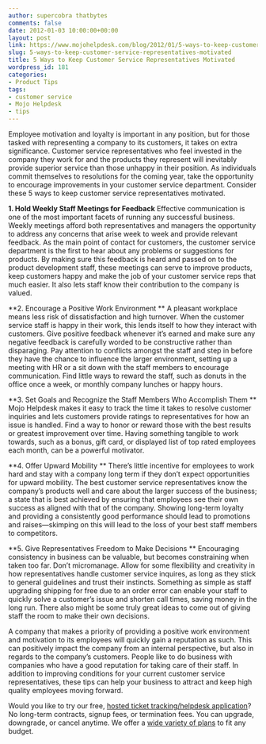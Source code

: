 ```yaml
---
author: supercobra thatbytes
comments: false
date: 2012-01-03 10:00:00+00:00
layout: post
link: https://www.mojohelpdesk.com/blog/2012/01/5-ways-to-keep-customer-service-representatives-motivated/
slug: 5-ways-to-keep-customer-service-representatives-motivated
title: 5 Ways to Keep Customer Service Representatives Motivated
wordpress_id: 181
categories:
- Product Tips
tags:
- customer service
- Mojo Helpdesk
- tips
---
```


Employee motivation and loyalty is important in any position, but for those tasked with representing a company to its customers, it takes on extra significance. Customer service representatives who feel invested in the company they work for and the products they represent will inevitably provide superior service than those unhappy in their position. As individuals commit themselves to resolutions for the coming year, take the opportunity to encourage improvements in your customer service department. Consider these 5 ways to keep customer service representatives motivated.


**1. Hold Weekly Staff Meetings for Feedback**
Effective communication is one of the most important facets of running any successful business. Weekly meetings afford both representatives and managers the opportunity to address any concerns that arise week to week and provide relevant feedback. As the main point of contact for customers, the customer service department is the first to hear about any problems or suggestions for products. By making sure this feedback is heard and passed on to the product development staff, these meetings can serve to improve products, keep customers happy and make the job of your customer service reps that much easier. It also lets staff know their contribution to the company is valued.

**2. Encourage a Positive Work Environment **
A pleasant workplace means less risk of dissatisfaction and high turnover. When the customer service staff is happy in their work, this lends itself to how they interact with customers. Give positive feedback whenever it’s earned and make sure any negative feedback is carefully worded to be constructive rather than disparaging. Pay attention to conflicts amongst the staff and step in before they have the chance to influence the larger environment, setting up a meeting with HR or a sit down with the staff members to encourage communication. Find little ways to reward the staff, such as donuts in the office once a week, or monthly company lunches or happy hours.

**3. Set Goals and Recognize the Staff Members Who Accomplish Them **
Mojo Helpdesk makes it easy to track the time it takes to resolve customer inquiries and lets customers provide ratings to representatives for how an issue is handled. Find a way to honor or reward those with the best results or greatest improvement over time. Having something tangible to work towards, such as a bonus, gift card, or displayed list of top rated employees each month, can be a powerful motivator.

**4. Offer Upward Mobility **
There’s little incentive for employees to work hard and stay with a company long term if they don’t expect opportunities for upward mobility. The best customer service representatives know the company’s products well and care about the larger success of the business; a state that is best achieved by ensuring that employees see their own success as aligned with that of the company. Showing long-term loyalty and providing a consistently good performance should lead to promotions and raises—skimping on this will lead to the loss of your best staff members to competitors.

**5. Give Representatives Freedom to Make Decisions **
Encouraging consistency in business can be valuable, but becomes constraining when taken too far. Don’t micromanage. Allow for some flexibility and creativity in how representatives handle customer service inquires, as long as they stick to general guidelines and trust their instincts. Something as simple as staff upgrading shipping for free due to an order error can enable your staff to quickly solve a customer’s issue and shorten call times, saving money in the long run. There also might be some truly great ideas to come out of giving staff the room to make their own decisions.

A company that makes a priority of providing a positive work environment and motivation to its employees will quickly gain a reputation as such. This can positively impact the company from an internal perspective, but also in regards to the company’s customers. People like to do business with companies who have a good reputation for taking care of their staff. In addition to improving conditions for your current customer service representatives, these tips can help your business to attract and keep high quality employees moving forward.





Would you like to try our free, [ hosted ticket tracking/helpdesk application](http://www.mojohelpdesk.com/)? No long-term contracts, signup fees, or termination fees. You can upgrade, downgrade, or cancel anytime. We offer a [wide variety of plans](http://signup.mojohelpdesk.com/signup) to fit any budget.



